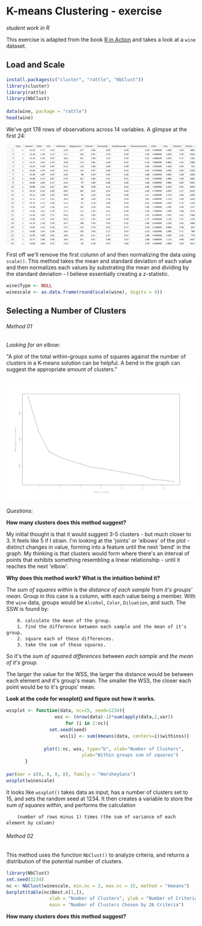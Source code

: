 # K-means Clustering - exercise

_student work in R_

This exercise is adapted from the book [R in Action](http://www.r-bloggers.com/k-means-clustering-from-r-in-action/) and takes a look at a `wine` dataset.

## Load and Scale


``` r
install.packages(c("cluster", "rattle", "NbClust"))
library(cluster)
library(rattle)
library(NbClust)

data(wine, package = "rattle")
head(wine)
```

We've got 178 rows of observations across 14 variables. A glimpse at the first 24:

![wine data](plots/winedata.png)

First off we'll remove the first column of and then normalizing the data using `scale()`. This method takes the mean and standard deviation of each value and then normalizes each values by substrating the mean and dividing by the standard deviation - I believe essentially creating a z-statistic. 

``` r
wine$Type <- NULL
winescale <- as.data.frame(round(scale(wine), digits = 4))
```

## Selecting a Number of Clusters

###### Method 01

_Looking for an elbow:_ 

"A plot of the total within-groups sums of squares against the number of clusters in a K-means solution can be helpful. A bend in the graph can suggest the appropriate amount of clusters."

![wssplot](plots/SSW.png)

_Questions:_

**How many clusters does this method suggest?**

My initial thought is that it would suggest 3-5 clusters - but much closer to 3. It feels like 5 if I strain. I'm looking at the 'joints' or 'elbows' of the plot - distinct changes in value, forming into a feature until the next 'bend' in the graph. My thinking is that clusters would form where there's an interval of points that exhibits something resembling a linear relationship - until it reaches the next 'elbow'. 

**Why does this method work? What is the intuition behind it?**

The _sum of squares within_ is the _distance of each sample_ from _it's groups' mean._ Group in this case is a column, with each value being a member. With the `wine` data, groups would be `Alcohol`, `Color`, `Diluation`, and such. The SSW is found by:

		0. calculate the mean of the group.
		1. find the difference between each sample and the mean of it's group.
		2. square each of these differences.
		3. take the sum of these squares.

So it's the _sum of squared differences_ between _each sample_ and _the mean of it's group._ 

The larger the value for the WSS, the larger the distance would be between each element and it's group's mean. The smaller the WSS, the closer each point would be to it's groups' mean. 

**Look at the code for wssplot() and figure out how it works.**

``` r
wssplot <- function(data, nc=15, seed=1234){
	              wss <- (nrow(data)-1)*sum(apply(data,2,var))
               	      for (i in 2:nc){
		        set.seed(seed)
	                wss[i] <- sum(kmeans(data, centers=i)$withinss)}
	                
		      plot(1:nc, wss, type="b", xlab="Number of Clusters",
	                        ylab="Within groups sum of squares")
	   }

par(mar = c(8, 8, 8, 8), family = "HersheySans")
wssplot(winescale)
```

It looks like `wssplot()` takes data as input, has a number of clusters set to 15, and sets the random seed at 1234. It then creates a variable to store the _sum of squares within_, and performs the calculation

		(number of rows minus 1) times (the sum of variance of each element by column)









###### Method 02

This method uses the function `NbClust()` to analyze criteria, and returns a distribution of the potential number of clusters. 

``` r
library(NbClust)
set.seed(1234)
nc <- NbClust(winescale, min.nc = 2, max.nc = 15, method = "kmeans")
barplot(table(nc$Best.n[1,]),
				xlab = "Number of Clusters", ylab = "Number of Criteria",
				main = "Number of Clusters Chosen by 26 Criteria")
```

**How many clusters does this method suggest?**










